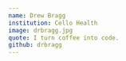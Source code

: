 ```yaml
---
name: Drew Bragg
institution: Cello Health
image: drbragg.jpg
quote: I turn coffee into code.
github: drbragg
---
```

